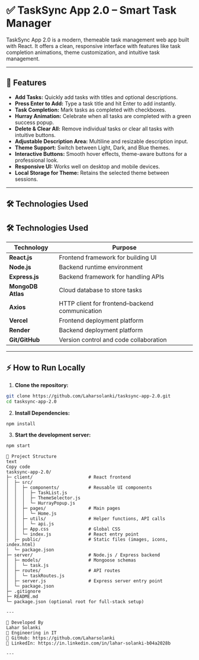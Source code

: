 # ✅ TaskSync App 2.0 – Smart Task Manager

TaskSync App 2.0 is a modern, themeable task management web app built with React. It offers a clean, responsive interface with features like task completion animations, theme customization, and intuitive task management.

---

## 🚀 Features

- **Add Tasks:** Quickly add tasks with titles and optional descriptions.
- **Press Enter to Add:** Type a task title and hit Enter to add instantly.
- **Task Completion:** Mark tasks as completed with checkboxes.
- **Hurray Animation:** Celebrate when all tasks are completed with a green success popup.
- **Delete & Clear All:** Remove individual tasks or clear all tasks with intuitive buttons.
- **Adjustable Description Area:** Multiline and resizable description input.
- **Theme Support:** Switch between Light, Dark, and Blue themes.
- **Interactive Buttons:** Smooth hover effects, theme-aware buttons for a professional look.
- **Responsive UI:** Works well on desktop and mobile devices.
- **Local Storage for Theme:** Retains the selected theme between sessions.


---

## 🛠️ Technologies Used

## 🛠️ Technologies Used

| Technology        | Purpose                                        |
|-------------------|------------------------------------------------|
| **React.js**      | Frontend framework for building UI             |
| **Node.js**       | Backend runtime environment                    |
| **Express.js**    | Backend framework for handling APIs            |
| **MongoDB Atlas** | Cloud database to store tasks                  |
| **Axios**         | HTTP client for frontend–backend communication |
| **Vercel**        | Frontend deployment platform                   |
| **Render**        | Backend deployment platform                    |
| **Git/GitHub**    | Version control and code collaboration         |


---

## ⚡ How to Run Locally

1. **Clone the repository:**

```bash
git clone https://github.com/Laharsolanki/tasksync-app-2.0.git
cd tasksync-app-2.0
```


2. **Install Dependencies:**

```bash
npm install
```

3. **Start the development server:**

```bash
npm start
```



```
📁 Project Structure
text
Copy code
tasksync-app-2.0/
├─ client/                     # React frontend
│  ├─ src/
│  │  ├─ components/           # Reusable UI components
│  │  │  ├─ TaskList.js
│  │  │  ├─ ThemeSelector.js
│  │  │  └─ HurrayPopup.js
│  │  ├─ pages/                # Main pages
│  │  │  └─ Home.js
│  │  ├─ utils/                # Helper functions, API calls
│  │  │  └─ api.js
│  │  ├─ App.css               # Global CSS
│  │  └─ index.js              # React entry point
│  ├─ public/                  # Static files (images, icons, index.html)
│  └─ package.json
├─ server/                     # Node.js / Express backend
│  ├─ models/                  # Mongoose schemas
│  │  └─ task.js
│  ├─ routes/                  # API routes
│  │  └─ taskRoutes.js
│  ├─ server.js                # Express server entry point
│  └─ package.json
├─ .gitignore
├─ README.md
└─ package.json (optional root for full-stack setup)

---

👤 Developed By
Lahar Solanki
💼 Engineering in IT
🔗 GitHub: https://github.com/Laharsolanki
🔗 LinkedIn: https://in.linkedin.com/in/lahar-solanki-b04a2028b

---
```